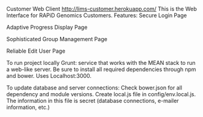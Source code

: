  

Customer Web Client
http://lims-customer.herokuapp.com/
This is the Web Interface for RAPiD Genomics Customers. 
Features: 
Secure Login Page 
 
Adaptive Progress Display Page

Sophisticated Group Management Page
 
Reliable Edit User Page 
 

To run project locally
Grunt: service that works with the MEAN stack to run a web-like server. Be sure to install all required dependencies through npm and bower. Uses Localhost:3000. 

To update database and server connections: 
Check bower.json for all dependency and module versions. Create local.js file in config/env.local.js. The information in this file is secret (database connections, e-mailer information, etc.) 
	




